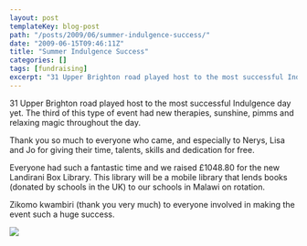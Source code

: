 ```yaml
---
layout: post
templateKey: blog-post
path: "/posts/2009/06/summer-indulgence-success/"
date: "2009-06-15T09:46:11Z"
title: "Summer Indulgence Success"
categories: []
tags: [fundraising]
excerpt: "31 Upper Brighton road played host to the most successful Indulgence day yet. The third of this typ..."
---
```


31 Upper Brighton road played host to the most successful Indulgence day yet. The third of this type of event had new therapies, sunshine, pimms and relaxing magic throughout the day.

Thank you so much to everyone who came, and especially to Nerys, Lisa and Jo for giving their time, talents, skills and dedication for free.

Everyone had such a fantastic time and we raised £1048.80 for the new Landirani Box Library. This library will be a mobile library that lends books (donated by schools in the UK) to our schools in Malawi on rotation.

Zikomo kwambiri (thank you very much) to everyone involved in making the event such a huge success.

![](https://www.landirani.org/image_library/news/full_size/4a2e4368cff39summer_indulgence_print-1.jpg)